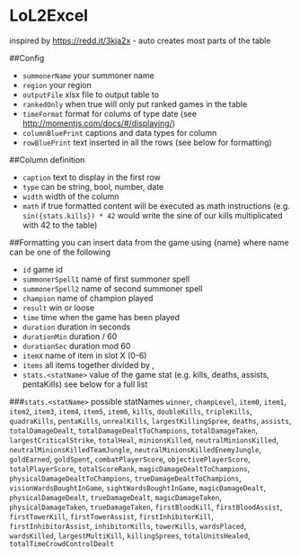 # LoL2Excel
inspired by https://redd.it/3kja2x - auto creates most parts of the table

##Config
- `summonerName` your summoner name
- `region` your region
- `outputFile` xlsx file to output table to
- `rankedOnly` when true will only put ranked games in the table
- `timeFormat` format for colums of type date (see http://momentjs.com/docs/#/displaying/)
- `columnBluePrint` captions and data types for column
- `rowBluePrint` text inserted in all the rows (see below for formatting)

##Column definition
- `caption` text to display in the first row
- `type` can be string, bool, number, date
- `width` width of the column
- `math` if true formatted content will be executed as math instructions (e.g. `sin({stats.kills}) * 42` would write the sine of our kills multiplicated with 42 to the table)

##Formatting
you can insert data from the game using {name} where name can be one of the following
- `id` game id
- `summonerSpell1` name of first summoner spell
- `summonerSpell2` name of second summoner spell
- `champion` name of champion played
- `result` win or loose
- `time` time when the game has been played
- `duration` duration in seconds
- `durationMin` duration / 60
- `durationSec` duration mod 60
- `itemX` name of item in slot X (0-6)
- `items` all items together divided by ,
- `stats.<statName>` value of the game stat (e.g. kills, deaths, assists, pentaKills) see below for a full list

###`stats.<statName>` possible statNames
`winner`, `champLevel`, `item0`, `item1`, `item2`, `item3`, `item4`, `item5`, `item6`, `kills`, `doubleKills`, `tripleKills`, `quadraKills`, `pentaKills`, `unrealKills`, `largestKillingSpree`, `deaths`, `assists`, `totalDamageDealt`, `totalDamageDealtToChampions`, `totalDamageTaken`, `largestCriticalStrike`, `totalHeal`, `minionsKilled`, `neutralMinionsKilled`, `neutralMinionsKilledTeamJungle`, `neutralMinionsKilledEnemyJungle`, `goldEarned`, `goldSpent`, `combatPlayerScore`, `objectivePlayerScore`, `totalPlayerScore`, `totalScoreRank`, `magicDamageDealtToChampions`, `physicalDamageDealtToChampions`, `trueDamageDealtToChampions`, `visionWardsBoughtInGame`, `sightWardsBoughtInGame`, `magicDamageDealt`, `physicalDamageDealt`, `trueDamageDealt`, `magicDamageTaken`, `physicalDamageTaken`, `trueDamageTaken`, `firstBloodKill`, `firstBloodAssist`, `firstTowerKill`, `firstTowerAssist`, `firstInhibitorKill`, `firstInhibitorAssist`, `inhibitorKills`, `towerKills`, `wardsPlaced`, `wardsKilled`, `largestMultiKill`, `killingSprees`, `totalUnitsHealed`, `totalTimeCrowdControlDealt`
